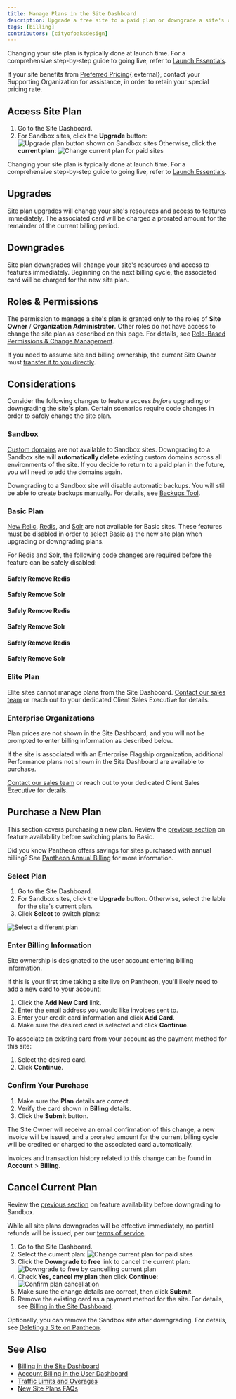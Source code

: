 ```yaml
---
title: Manage Plans in the Site Dashboard
description: Upgrade a free site to a paid plan or downgrade a site's current plan within the Site Dashboard.
tags: [billing]
contributors: [cityofoaksdesign]
---
```


Changing your site plan is typically done at launch time. For a comprehensive step-by-step guide to going live, refer to [Launch Essentials](/guides/launch/).

If your site benefits from [Preferred Pricing](https://pantheon.io/plans/agency-preferred-pricing){.external}, contact your Supporting Organization for assistance, in order to retain your special pricing rate.

## Access Site Plan
1. Go to the Site Dashboard.
2. For Sandbox sites, click the **Upgrade** button:
 ![Upgrade plan button shown on Sandbox sites](../docs/assets/images/dashboard/upgrade-plan.png)
 Otherwise, click the **current plan**:
 ![Change current plan for paid sites](../docs/assets/images/dashboard/change-plan.png)

<Alert title="Note" type="info">

Changing your site plan is typically done at launch time. For a comprehensive step-by-step guide to going live, refer to [Launch Essentials](/guides/launch/).

</Alert>

## Upgrades
Site plan upgrades will change your site's resources and access to features immediately. The associated card will be charged a prorated amount for the remainder of the current billing period.

## Downgrades
Site plan downgrades will change your site's resources and access to features immediately. Beginning on the next billing cycle, the associated card will be charged for the new site plan.

## Roles & Permissions
The permission to manage a site's plan is granted only to the roles of **Site Owner** / **Organization Administrator**. Other roles do not have access to change the site plan as described on this page. For details, see [Role-Based Permissions & Change Management](/change-management/#site-level-roles-and-permissions).

<Alert title="Note" type="info">

If you need to assume site and billing ownership, the current Site Owner must [transfer it to you directly](/site-billing#transfer-ownership-and-billing-for-this-site).

</Alert>

## Considerations
Consider the following changes to feature access _before_ upgrading or downgrading the site's plan. Certain scenarios require code changes in order to safely change the site plan.

### Sandbox
[Custom domains](/domains/#custom-domains) are not available to Sandbox sites. Downgrading to a Sandbox site will **automatically delete** existing custom domains across all environments of the site. If you decide to return to a paid plan in the future, you will need to add the domains again.

Downgrading to a Sandbox site will disable automatic backups. You will still be able to create backups manually. For details, see [Backups Tool](/backups/).

### Basic Plan
[New Relic](/new-relic/), [Redis](/redis/), and [Solr](/solr) are not available for Basic sites. These features must be disabled in order to select Basic as the new site plan when upgrading or downgrading plans.

For Redis and Solr, the following code changes are required before the feature can be safely disabled:

<TabList>

<Tab title="WordPress" id="wp-id" active={true}>

#### Safely Remove Redis

<Partial file="remove-addons/wp-redis.md" />

#### Safely Remove Solr

<Partial file="remove-addons/wp-solr.md" />

</Tab>

<Tab title="Drupal 8" id="d8-id">

#### Safely Remove Redis

<Partial file="remove-addons/drupal-redis.md" />

#### Safely Remove Solr

<Partial file="remove-addons/d8-solr.md" />

</Tab>

<Tab title="Drupal 7" id="d7-id">

#### Safely Remove Redis

<Partial file="remove-addons/drupal-redis.md" />

#### Safely Remove Solr

<Partial file="remove-addons/d7-solr.md" />

</Tab>

</TabList>

### Elite Plan
Elite sites cannot manage plans from the Site Dashboard. [Contact our sales team](https://pantheon.io/contact-us) or reach out to your dedicated Client Sales Executive for details.

### Enterprise Organizations
Plan prices are not shown in the Site Dashboard, and you will not be prompted to enter billing information as described below.

If the site is associated with an Enterprise Flagship organization, additional Performance plans not shown in the Site Dashboard are available to purchase.

[Contact our sales team](https://pantheon.io/contact-us) or reach out to your dedicated Client Sales Executive for details.

## Purchase a New Plan
This section covers purchasing a new plan. Review the [previous section](#basic-plan) on feature availability before switching plans to Basic.

<Alert title="Note" type="info">

Did you know Pantheon offers savings for sites purchased with annual billing? See [Pantheon Annual Billing](/annual-billing/) for more information.

</Alert>

### Select Plan
1. Go to the Site Dashboard.
2. For Sandbox sites, click the **Upgrade** button. Otherwise, select the lable for the site's current plan.
3. Click **Select** to switch plans:

 ![Select a different plan](../docs/assets/images/dashboard/select-plan.png)


### Enter Billing Information
Site ownership is designated to the user account entering billing information.

<TabList>

<Tab title="Add New Card" id="add-cc-id" active={true}>

If this is your first time taking a site live on Pantheon, you'll likely need to add a new card to your account:

1. Click the **<span class="glyphicon glyphicon-plus"></span> Add New Card** link.
2. Enter the email address you would like invoices sent to.
3. Enter your credit card information and click **Add Card**.
4. Make sure the desired card is selected and click **Continue**.

</Tab>

<Tab title="Select Existing Card" id="existing-cc-id">

To associate an existing card from your account as the payment method for this site:

1. Select the desired card.
2. Click **Continue**.

</Tab>

<Tab title="Send a Request" id="request-payment-id">

<Partial file="transfer-ownership-billing-intro.md" />
<Partial file="transfer-ownership-billing-steps.md" />

</Tab>

</TabList>

### Confirm Your Purchase
1. Make sure the **Plan** details are correct.
2. Verify the card shown in **Billing** details.
3. Click the **Submit** button.

The Site Owner will receive an email confirmation of this change, a new invoice will be issued, and a prorated amount for the current billing cycle will be credited or charged to the associated card automatically.

Invoices and transaction history related to this change can be found in **<span class="glyphicons glyphicons-cogwheel"></span> Account** > **Billing**.

## Cancel Current Plan
Review the [previous section](#sandbox) on feature availability before downgrading to Sandbox.

<Alert title="Note" type="info" >

While all site plans downgrades will be effective immediately, no partial refunds will be issued, per our [terms of service](https://pantheon.io/terms-of-service#tos-11).

</Alert>


1. Go to the Site Dashboard.
2. Select the current plan:
 ![Change current plan for paid sites](../docs/assets/images/dashboard/change-plan.png)
3. Click the **Downgrade to free** link to cancel the current plan:
 ![Downgrade to free by cancelling current plan](../docs/assets/images/dashboard/cancel-plan.png)
4. Check **Yes, cancel my plan** then click **Continue**:
 ![Confirm plan cancellation](../docs/assets/images/dashboard/confirm-cancellation.png)
5. Make sure the change details are correct, then click **Submit**.
6. Remove the existing card as a payment method for the site. For details, see [Billing in the Site Dashboard](/site-billing/#do-not-bill-this-site-to-a-card).

Optionally, you can remove the Sandbox site after downgrading. For details, see [Deleting a Site on Pantheon](/delete-site/).

## See Also
- [Billing in the Site Dashboard](/site-billing/)
- [Account Billing in the User Dashboard](/account-billing/)
- [Traffic Limits and Overages](/traffic-limits/)
- [New Site Plans FAQs](/new-plans-faq/)
